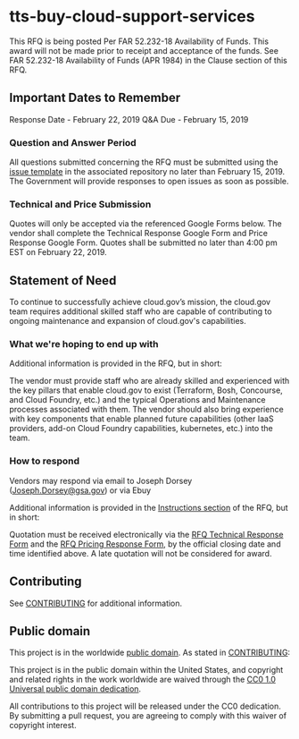 # tts-buy-cloud-support-services

This RFQ is being posted Per FAR 52.232-18 Availability of Funds. This award will not be made prior to receipt and acceptance of the funds. See FAR 52.232-18 Availability of Funds (APR 1984) in the Clause section of this RFQ.

## Important Dates to Remember
Response Date - February 22, 2019
Q&A Due - February 15, 2019

### Question and Answer Period

All questions submitted concerning the RFQ must be submitted using the [issue template](https://github.com/18F/tts-buy-cloud-support-services/issues/new) in the associated repository no later than February 15, 2019. The Government will provide responses to open issues as soon as possible.

### Technical and Price Submission
Quotes will only be accepted via the referenced Google Forms below. The vendor shall complete the Technical Response Google Form and Price Response Google Form. Quotes shall be submitted no later than 4:00 pm EST on February 22, 2019.

## Statement of Need

To continue to successfully achieve cloud.gov’s mission, the cloud.gov team requires additional skilled staff who are capable of contributing to ongoing maintenance and expansion of cloud.gov's capabilities.

### What we're hoping to end up with

Additional information is provided in the RFQ, but in short:

The vendor must provide staff who are already skilled and experienced with the key pillars that enable cloud.gov to exist (Terraform, Bosh, Concourse, and Cloud Foundry, etc.) and the typical Operations and Maintenance processes associated with them. The vendor should also bring experience with key components that enable planned future capabilities (other IaaS providers, add-on Cloud Foundry capabilities, kubernetes, etc.) into the team.

### How to respond

Vendors may respond via email to Joseph Dorsey (Joseph.Dorsey@gsa.gov) or via Ebuy

Additional information is provided in the [Instructions section](https://github.com/18F/tts-buy-cloud-support-services/blob/master/solicitation_documents/RFQ.md#10-instructions) of the RFQ, but in short:

Quotation must be received electronically via the [RFQ Technical Response Form](https://goo.gl/forms/6i1Pz531alM1JJF92) and the [RFQ Pricing Response Form](https://goo.gl/forms/Z1Urc3K2PNeBDzXG3), by the official closing date and time identified above. A late quotation will not be considered for award.

## Contributing

See [CONTRIBUTING](CONTRIBUTING.md) for additional information.

## Public domain

This project is in the worldwide [public domain](LICENSE.md). As stated in [CONTRIBUTING](CONTRIBUTING.md):

This project is in the public domain within the United States, and copyright and related rights in the work worldwide are waived through the [CC0 1.0 Universal public domain dedication](https://creativecommons.org/publicdomain/zero/1.0/).

All contributions to this project will be released under the CC0 dedication. By submitting a pull request, you are agreeing to comply with this waiver of copyright interest.
